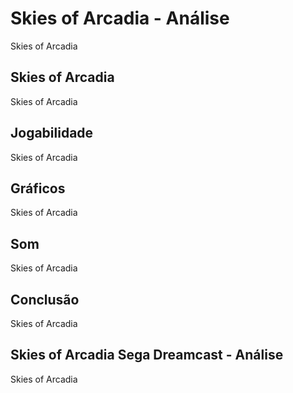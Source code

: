 ---
---

# Skies of Arcadia - Análise

Skies of Arcadia

## Skies of Arcadia

Skies of Arcadia

## Jogabilidade

Skies of Arcadia

## Gráficos

Skies of Arcadia

## Som

Skies of Arcadia

## Conclusão

Skies of Arcadia

## Skies of Arcadia Sega Dreamcast - Análise

Skies of Arcadia

